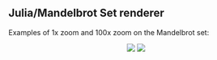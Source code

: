 ## Julia/Mandelbrot Set renderer

Examples of 1x zoom and 100x zoom on the Mandelbrot set:

<p align="center">
	<img src="mandelbrot_set_1x.png"/>
	<img src="mandelbrot_set_100x.png"/>
</p>
